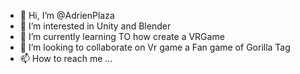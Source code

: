 - 👋 Hi, I’m @AdrienPlaza
- 👀 I’m interested in Unity and Blender
- 🌱 I’m currently learning TO how create a VRGame
- 💞️ I’m looking to collaborate on Vr game a Fan game of Gorilla Tag
- 📫 How to reach me ...

<!---
AdrienPlaza/AdrienPlaza is a ✨ special ✨ repository because its `README.md` (this file) appears on your GitHub profile.
You can click the Preview link to take a look at your changes.
--->

